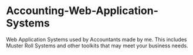 # Accounting-Web-Application-Systems
Web Application Systems used by Accountants made by me. This includes Muster Roll Systems and other toolkits that may meet your business needs.
